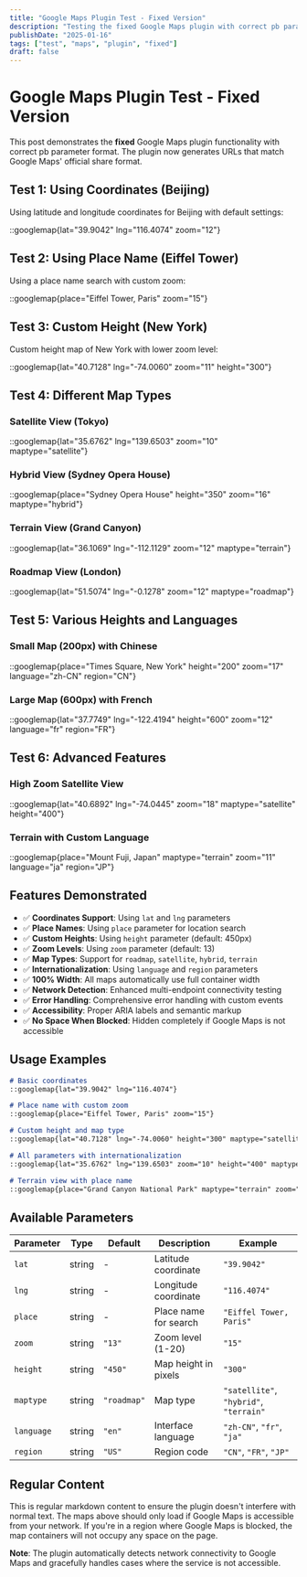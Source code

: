 ```yaml
---
title: "Google Maps Plugin Test - Fixed Version"
description: "Testing the fixed Google Maps plugin with correct pb parameter format"
publishDate: "2025-01-16"
tags: ["test", "maps", "plugin", "fixed"]
draft: false
---
```


# Google Maps Plugin Test - Fixed Version

This post demonstrates the **fixed** Google Maps plugin functionality with correct pb parameter format. The plugin now generates URLs that match Google Maps' official share format.

## Test 1: Using Coordinates (Beijing)

Using latitude and longitude coordinates for Beijing with default settings:

::googlemap{lat="39.9042" lng="116.4074" zoom="12"}

## Test 2: Using Place Name (Eiffel Tower)

Using a place name search with custom zoom:

::googlemap{place="Eiffel Tower, Paris" zoom="15"}

## Test 3: Custom Height (New York)

Custom height map of New York with lower zoom level:

::googlemap{lat="40.7128" lng="-74.0060" zoom="11" height="300"}

## Test 4: Different Map Types

### Satellite View (Tokyo)
::googlemap{lat="35.6762" lng="139.6503" zoom="10" maptype="satellite"}

### Hybrid View (Sydney Opera House)
::googlemap{place="Sydney Opera House" height="350" zoom="16" maptype="hybrid"}

### Terrain View (Grand Canyon)
::googlemap{lat="36.1069" lng="-112.1129" zoom="12" maptype="terrain"}

### Roadmap View (London)
::googlemap{lat="51.5074" lng="-0.1278" zoom="12" maptype="roadmap"}

## Test 5: Various Heights and Languages

### Small Map (200px) with Chinese
::googlemap{place="Times Square, New York" height="200" zoom="17" language="zh-CN" region="CN"}

### Large Map (600px) with French
::googlemap{lat="37.7749" lng="-122.4194" height="600" zoom="12" language="fr" region="FR"}

## Test 6: Advanced Features

### High Zoom Satellite View
::googlemap{lat="40.6892" lng="-74.0445" zoom="18" maptype="satellite" height="400"}

### Terrain with Custom Language
::googlemap{place="Mount Fuji, Japan" maptype="terrain" zoom="11" language="ja" region="JP"}

## Features Demonstrated

- ✅ **Coordinates Support**: Using `lat` and `lng` parameters
- ✅ **Place Names**: Using `place` parameter for location search
- ✅ **Custom Heights**: Using `height` parameter (default: 450px)
- ✅ **Zoom Levels**: Using `zoom` parameter (default: 13)
- ✅ **Map Types**: Support for `roadmap`, `satellite`, `hybrid`, `terrain`
- ✅ **Internationalization**: Using `language` and `region` parameters
- ✅ **100% Width**: All maps automatically use full container width
- ✅ **Network Detection**: Enhanced multi-endpoint connectivity testing
- ✅ **Error Handling**: Comprehensive error handling with custom events
- ✅ **Accessibility**: Proper ARIA labels and semantic markup
- ✅ **No Space When Blocked**: Hidden completely if Google Maps is not accessible

## Usage Examples

```markdown
# Basic coordinates
::googlemap{lat="39.9042" lng="116.4074"}

# Place name with custom zoom
::googlemap{place="Eiffel Tower, Paris" zoom="15"}

# Custom height and map type
::googlemap{lat="40.7128" lng="-74.0060" height="300" maptype="satellite"}

# All parameters with internationalization
::googlemap{lat="35.6762" lng="139.6503" zoom="10" height="400" maptype="hybrid" language="ja" region="JP"}

# Terrain view with place name
::googlemap{place="Grand Canyon National Park" maptype="terrain" zoom="12"}
```

## Available Parameters

| Parameter | Type | Default | Description | Example |
|-----------|------|---------|-------------|---------|
| `lat` | string | - | Latitude coordinate | `"39.9042"` |
| `lng` | string | - | Longitude coordinate | `"116.4074"` |
| `place` | string | - | Place name for search | `"Eiffel Tower, Paris"` |
| `zoom` | string | `"13"` | Zoom level (1-20) | `"15"` |
| `height` | string | `"450"` | Map height in pixels | `"300"` |
| `maptype` | string | `"roadmap"` | Map type | `"satellite"`, `"hybrid"`, `"terrain"` |
| `language` | string | `"en"` | Interface language | `"zh-CN"`, `"fr"`, `"ja"` |
| `region` | string | `"US"` | Region code | `"CN"`, `"FR"`, `"JP"` |

## Regular Content

This is regular markdown content to ensure the plugin doesn't interfere with normal text. The maps above should only load if Google Maps is accessible from your network. If you're in a region where Google Maps is blocked, the map containers will not occupy any space on the page.

**Note**: The plugin automatically detects network connectivity to Google Maps and gracefully handles cases where the service is not accessible.
